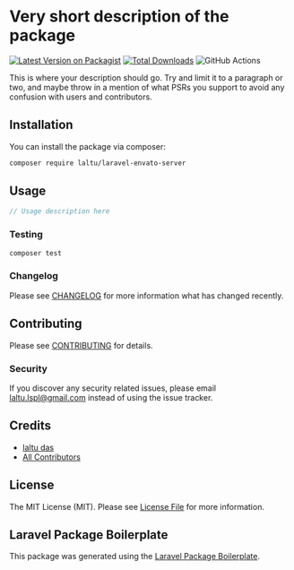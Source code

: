 # Very short description of the package

[![Latest Version on Packagist](https://img.shields.io/packagist/v/laltu/laravel-envato-server.svg?style=flat-square)](https://packagist.org/packages/laltu/laravel-envato-server)
[![Total Downloads](https://img.shields.io/packagist/dt/laltu/laravel-envato-server.svg?style=flat-square)](https://packagist.org/packages/laltu/laravel-envato-server)
![GitHub Actions](https://github.com/laltu/laravel-envato-server/actions/workflows/main.yml/badge.svg)

This is where your description should go. Try and limit it to a paragraph or two, and maybe throw in a mention of what PSRs you support to avoid any confusion with users and contributors.

## Installation

You can install the package via composer:

```bash
composer require laltu/laravel-envato-server
```

## Usage

```php
// Usage description here
```

### Testing

```bash
composer test
```

### Changelog

Please see [CHANGELOG](CHANGELOG.md) for more information what has changed recently.

## Contributing

Please see [CONTRIBUTING](CONTRIBUTING.md) for details.

### Security

If you discover any security related issues, please email laltu.lspl@gmail.com instead of using the issue tracker.

## Credits

-   [laltu das](https://github.com/laltu)
-   [All Contributors](../../contributors)

## License

The MIT License (MIT). Please see [License File](LICENSE.md) for more information.

## Laravel Package Boilerplate

This package was generated using the [Laravel Package Boilerplate](https://laravelpackageboilerplate.com).
